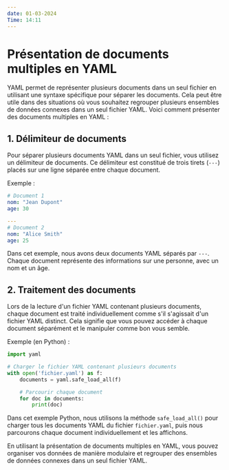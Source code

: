 ```yaml
---
date: 01-03-2024
Time: 14:11
---
```


# Présentation de documents multiples en YAML

YAML permet de représenter plusieurs documents dans un seul fichier en utilisant une syntaxe spécifique pour séparer les documents. Cela peut être utile dans des situations où vous souhaitez regrouper plusieurs ensembles de données connexes dans un seul fichier YAML. Voici comment présenter des documents multiples en YAML :

## 1. Délimiteur de documents

Pour séparer plusieurs documents YAML dans un seul fichier, vous utilisez un délimiteur de documents. Ce délimiteur est constitué de trois tirets (`---`) placés sur une ligne séparée entre chaque document.

Exemple :

```yaml
# Document 1
nom: "Jean Dupont"
age: 30

---
# Document 2
nom: "Alice Smith"
age: 25
```

Dans cet exemple, nous avons deux documents YAML séparés par `---`. Chaque document représente des informations sur une personne, avec un nom et un âge.

## 2. Traitement des documents

Lors de la lecture d'un fichier YAML contenant plusieurs documents, chaque document est traité individuellement comme s'il s'agissait d'un fichier YAML distinct. Cela signifie que vous pouvez accéder à chaque document séparément et le manipuler comme bon vous semble.

Exemple (en Python) :

```python
import yaml

# Charger le fichier YAML contenant plusieurs documents
with open('fichier.yaml') as f:
    documents = yaml.safe_load_all(f)

    # Parcourir chaque document
    for doc in documents:
        print(doc)
```

Dans cet exemple Python, nous utilisons la méthode `safe_load_all()` pour charger tous les documents YAML du fichier `fichier.yaml`, puis nous parcourons chaque document individuellement et les affichons.

En utilisant la présentation de documents multiples en YAML, vous pouvez organiser vos données de manière modulaire et regrouper des ensembles de données connexes dans un seul fichier YAML.
